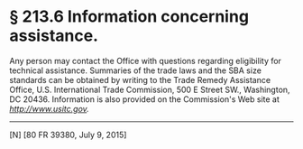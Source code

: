 # § 213.6   Information concerning assistance.

Any person may contact the Office with questions regarding eligibility for technical assistance. Summaries of the trade laws and the SBA size standards can be obtained by writing to the Trade Remedy Assistance Office, U.S. International Trade Commission, 500 E Street SW., Washington, DC 20436. Information is also provided on the Commission's Web site at *http://www.usitc.gov.*


---

[N] [80 FR 39380, July 9, 2015]




